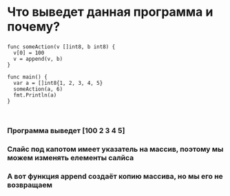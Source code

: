 # Что выведет данная программа и почему?

###
```
func someAction(v []int8, b int8) {
  v[0] = 100
  v = append(v, b)
}

func main() {
  var a = []int8{1, 2, 3, 4, 5}
  someAction(a, 6)
  fmt.Println(a)
}



```

### Программа выведет [100 2 3 4 5]
### Слайс под капотом имеет указатель на массив, поэтому мы можем изменять елементы салйса
### А вот функция append создаёт копию массива, но мы его не возвращаем
